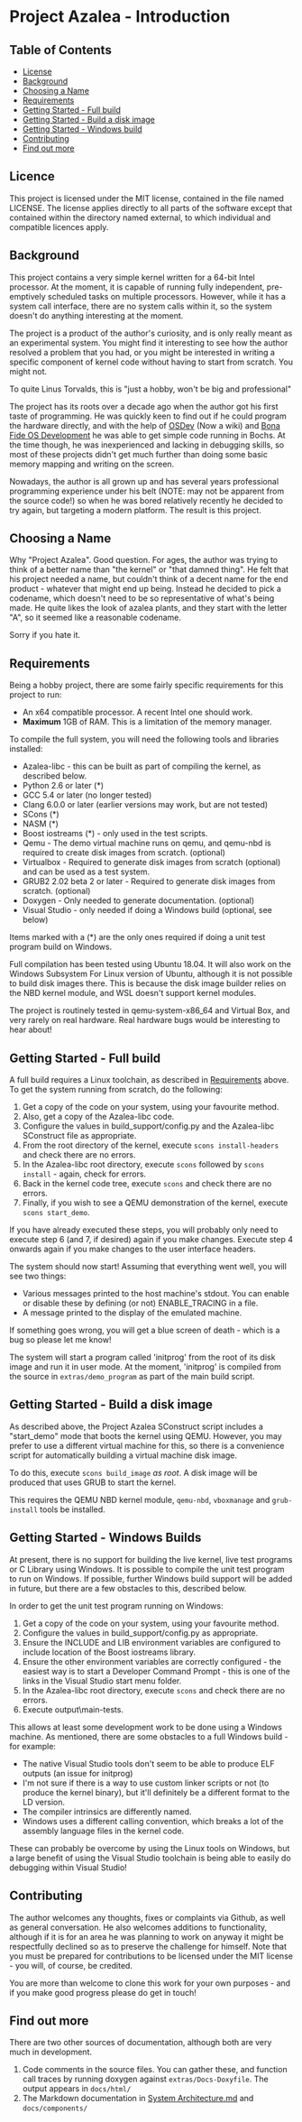 # Project Azalea - Introduction

## Table of Contents

- [License](#license)
- [Background](#background)
- [Choosing a Name](#choosing-a-name)
- [Requirements](#requirements)
- [Getting Started - Full build](#getting-started---full-build)
- [Getting Started - Build a disk image](#getting-started---build-a-disk-image)
- [Getting Started - Windows build](#getting-started---windows-builds)
- [Contributing](#contributing)
- [Find out more](#find-out-more)

## Licence

This project is licensed under the MIT license, contained in the file named LICENSE. The license applies directly to
all parts of the software except that contained within the directory named external, to which individual and compatible
licences apply.

## Background

This project contains a very simple kernel written for a 64-bit Intel processor. At the moment, it is capable of
running fully independent, pre-emptively scheduled tasks on multiple processors. However, while it has a system call
interface, there are no system calls within it, so the system doesn't do anything interesting at the moment.

The project is a product of the author's curiosity, and is only really meant as an experimental system. You might find
it interesting to see how the author resolved a problem that you had, or you might be interested in writing a specific
component of kernel code without having to start from scratch. You might not.

To quite Linus Torvalds, this is "just a hobby, won't be big and professional"

The project has its roots over a decade ago when the author got his first taste of programming. He was quickly keen to
find out if he could program the hardware directly, and with the help of [OSDev](http://wiki.osdev.org/) (Now a wiki)
and [Bona Fide OS Development](http://www.osdever.net/tutorials/) he was able to get simple code running in Bochs. At
the time though, he was inexperienced and lacking in debugging skills, so most of these projects didn't get much
further than doing some basic memory mapping and writing on the screen.

Nowadays, the author is all grown up and has several years professional programming experience under his belt (NOTE:
may not be apparent from the source code!) so when he was bored relatively recently he decided to try again, but
targeting a modern platform. The result is this project.

## Choosing a Name

Why "Project Azalea". Good question. For ages, the author was trying to think of a better name than "the kernel" or
"that damned thing". He felt that his project needed a name, but couldn't think of a decent name for the end product -
whatever that might end up being. Instead he decided to pick a codename, which doesn't need to be so representative of
what's being made. He quite likes the look of azalea plants, and they start with the letter "A", so it seemed like a
reasonable codename.

Sorry if you hate it.

## Requirements

Being a hobby project, there are some fairly specific requirements for this project to run:

- An x64 compatible processor. A recent Intel one should work.
- **Maximum** 1GB of RAM. This is a limitation of the memory manager.

To compile the full system, you will need the following tools and libraries installed:
- Azalea-libc - this can be built as part of compiling the kernel, as described below.
- Python 2.6 or later (*)
- GCC 5.4 or later (no longer tested)
- Clang 6.0.0 or later (earlier versions may work, but are not tested)
- SCons (*)
- NASM (*)
- Boost iostreams (*) - only used in the test scripts.
- Qemu - The demo virtual machine runs on qemu, and qemu-nbd is required to create disk images from scratch. (optional)
- Virtualbox - Required to generate disk images from scratch (optional) and can be used as a test system.
- GRUB2 2.02 beta 2 or later - Required to generate disk images from scratch. (optional)
- Doxygen - Only needed to generate documentation. (optional)
- Visual Studio - only needed if doing a Windows build (optional, see below)

Items marked with a (*) are the only ones required if doing a unit test program build on Windows.

Full compilation has been tested using Ubuntu 18.04. It will also work on the Windows Subsystem For Linux version of
Ubuntu, although it is not possible to build disk images there. This is because the disk image builder relies on the
NBD kernel module, and WSL doesn't support kernel modules.

The project is routinely tested in qemu-system-x86_64 and Virtual Box, and very rarely on real hardware. Real hardware
bugs would be interesting to hear about!

## Getting Started - Full build

A full build requires a Linux toolchain, as described in [Requirements](#requirements) above. To get the system running
from scratch, do the following:

1. Get a copy of the code on your system, using your favourite method.
2. Also, get a copy of the Azalea-libc code.
3. Configure the values in build_support/config.py and the Azalea-libc SConstruct file as appropriate.
4. From the root directory of the kernel, execute `scons install-headers` and check there are no errors.
5. In the Azalea-libc root directory, execute `scons` followed by `scons install` - again, check for errors.
6. Back in the kernel code tree, execute `scons` and check there are no errors.
7. Finally, if you wish to see a QEMU demonstration of the kernel, execute `scons start_demo`.

If you have already executed these steps, you will probably only need to execute step 6 (and 7, if desired) again if
you make changes. Execute step 4 onwards again if you make changes to the user interface headers.

The system should now start! Assuming that everything went well, you will see two things:

- Various messages printed to the host machine's stdout. You can enable or disable these by defining (or not)
  ENABLE_TRACING in a file.
- A message printed to the display of the emulated machine.

If something goes wrong, you will get a blue screen of death - which is a bug so please let me know!

The system will start a program called 'initprog' from the root of its disk image and run it in user mode. At the
moment, 'initprog' is compiled from the source in `extras/demo_program` as part of the main build script.

## Getting Started - Build a disk image

As described above, the Project Azalea SConstruct script includes a "start_demo" mode that boots the kernel using QEMU.
However, you may prefer to use a different virtual machine for this, so there is a convenience script for automatically
building a virtual machine disk image.

To do this, execute `scons build_image` *as root*. A disk image will be produced that uses GRUB to start the kernel.

This requires the QEMU NBD kernel module, `qemu-nbd`, `vboxmanage` and `grub-install` tools be installed.

## Getting Started - Windows Builds

At present, there is no support for building the live kernel, live test programs or C Library using Windows. It is
possible to compile the unit test program to run on Windows. If possible, further Windows build support will be added
in future, but there are a few obstacles to this, described below.

In order to get the unit test program running on Windows:

1. Get a copy of the code on your system, using your favourite method.
2. Configure the values in build_support/config.py as appropriate.
3. Ensure the INCLUDE and LIB environment variables are configured to include location of the Boost iostreams library.
4. Ensure the other environment variables are correctly configured - the easiest way is to start a Developer Command
   Prompt - this is one of the links in the Visual Studio start menu folder.
5. In the Azalea-libc root directory, execute `scons` and check there are no errors.
6. Execute output\main-tests.

This allows at least some development work to be done using a Windows machine. As mentioned, there are some obstacles
to a full Windows build - for example:

- The native Visual Studio tools don't seem to be able to produce ELF outputs (an issue for initprog)
- I'm not sure if there is a way to use custom linker scripts or not (to produce the kernel binary), but it'll
  definitely be a different format to the LD version.
- The compiler intrinsics are differently named.
- Windows uses a different calling convention, which breaks a lot of the assembly language files in the kernel code.

These can probably be overcome by using the Linux tools on Windows, but a large benefit of using the Visual Studio
toolchain is being able to easily do debugging within Visual Studio!

## Contributing

The author welcomes any thoughts, fixes or complaints via Github, as well as general conversation. He also welcomes
additions to functionality, although if it is for an area he was planning to work on anyway it might be respectfully
declined so as to preserve the challenge for himself. Note that you must be prepared for contributions to be licensed
under the MIT license - you will, of course, be credited.

You are more than welcome to clone this work for your own purposes - and if you make good progress please do get in
touch!

## Find out more

There are two other sources of documentation, although both are very much in development.

1. Code comments in the source files. You can gather these, and function call traces by running doxygen against
`extras/Docs-Doxyfile`. The output appears in `docs/html/`
2. The Markdown documentation in [System Architecture.md](System%20Architecture.md) and `docs/components/`